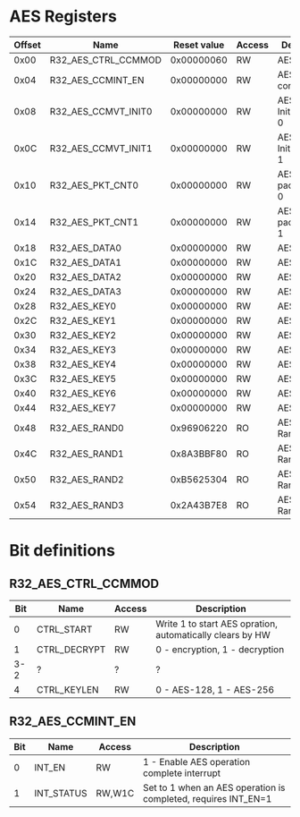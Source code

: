 # AES Registers
|Offset|        Name         | Reset value |Access| Description |
|------|---------------------|-------------|------|-------------|
| 0x00 | R32_AES_CTRL_CCMMOD | 0x00000060  |  RW  | AES Control |
| 0x04 | R32_AES_CCMINT_EN   | 0x00000000  |  RW  | AES Interrupt control/status |
| 0x08 | R32_AES_CCMVT_INIT0 | 0x00000000  |  RW  | AES-CCM Initial Vector 0 |
| 0x0C | R32_AES_CCMVT_INIT1 | 0x00000000  |  RW  | AES-CCM Initial Vector 1 |
| 0x10 | R32_AES_PKT_CNT0    | 0x00000000  |  RW  | AES-CCM packet count 0 |
| 0x14 | R32_AES_PKT_CNT1    | 0x00000000  |  RW  | AES-CCM packet count 1 |
| 0x18 | R32_AES_DATA0       | 0x00000000  |  RW  | AES Data 0 |
| 0x1C | R32_AES_DATA1       | 0x00000000  |  RW  | AES Data 1 |
| 0x20 | R32_AES_DATA2       | 0x00000000  |  RW  | AES Data 2 |
| 0x24 | R32_AES_DATA3       | 0x00000000  |  RW  | AES Data 3 |
| 0x28 | R32_AES_KEY0        | 0x00000000  |  RW  | AES Key 0 |
| 0x2C | R32_AES_KEY1        | 0x00000000  |  RW  | AES Key 1 |
| 0x30 | R32_AES_KEY2        | 0x00000000  |  RW  | AES Key 2 |
| 0x34 | R32_AES_KEY3        | 0x00000000  |  RW  | AES Key 3 |
| 0x38 | R32_AES_KEY4        | 0x00000000  |  RW  | AES Key 4 |
| 0x3C | R32_AES_KEY5        | 0x00000000  |  RW  | AES Key 5 |
| 0x40 | R32_AES_KEY6        | 0x00000000  |  RW  | AES Key 6 |
| 0x44 | R32_AES_KEY7        | 0x00000000  |  RW  | AES Key 7 |
| 0x48 | R32_AES_RAND0       | 0x96906220  |  RO  | AES-CCM Random 0 |
| 0x4C | R32_AES_RAND1       | 0x8A3BBF80  |  RO  | AES-CCM Random 1 |
| 0x50 | R32_AES_RAND2       | 0xB5625304  |  RO  | AES-CCM Random 2 |
| 0x54 | R32_AES_RAND3       | 0x2A43B7E8  |  RO  | AES-CCM Random 3 |

# Bit definitions
## R32_AES_CTRL_CCMMOD
|Bit|      Name      |Access|Description|
|---|----------------|------|-----------|
|0  |   CTRL_START   |  RW  | Write 1 to start AES opration, automatically clears by HW |
|1  |  CTRL_DECRYPT  |  RW  | 0 - encryption, 1 - decryption |
|3-2|       ?        |  ?   | ? |
|4  |  CTRL_KEYLEN   |  RW  | 0 - AES-128, 1 - AES-256 |

## R32_AES_CCMINT_EN
|Bit|      Name      |Access|Description|
|---|----------------|------|-----------|
|0  |     INT_EN     |  RW  | 1 - Enable AES operation complete interrupt |
|1  |   INT_STATUS   |RW,W1C| Set to 1 when an AES operation is completed, requires INT_EN=1 |

